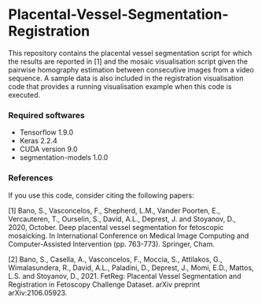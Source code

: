 # Placental-Vessel-Segmentation-Registration

This repository contains the placental vessel segmentation script for which the results are reported in [1] and the mosaic visualisation script given the pairwise homography estimation between consecutive images from a video sequence. 
A sample data is also included in the registration visualisation code that provides a running visualisation example when this code is executed. 

### Required softwares

- Tensorflow 1.9.0
- Keras 2.2.4
- CUDA version 9.0
- segmentation-models 1.0.0

### References

If you use this code, consider citing the following papers:

[1] Bano, S., Vasconcelos, F., Shepherd, L.M., Vander Poorten, E., Vercauteren, T., Ourselin, S., David, A.L., Deprest, J. and Stoyanov, D., 2020, October. Deep placental vessel segmentation for fetoscopic mosaicking. In International Conference on Medical Image Computing and Computer-Assisted Intervention 
(pp. 763-773). Springer, Cham.

[2] Bano, S., Casella, A., Vasconcelos, F., Moccia, S., Attilakos, G., Wimalasundera, R., David, A.L., Paladini, D., Deprest, J., Momi, E.D., Mattos, L.S. and Stoyanov, D., 2021. FetReg: Placental Vessel Segmentation and Registration in Fetoscopy Challenge Dataset. arXiv preprint arXiv:2106.05923.
